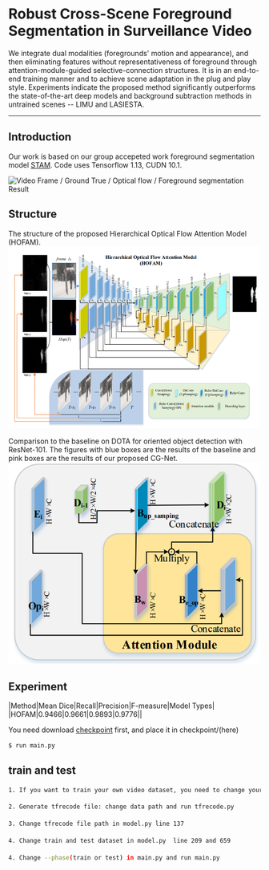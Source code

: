 # Robust Cross-Scene Foreground Segmentation in Surveillance Video

 We integrate dual modalities (foregrounds' motion and appearance), and then eliminating features without representativeness of foreground through attention-module-guided selective-connection structures. It is in an end-to-end training manner and to achieve scene adaptation in the plug and play style. Experiments indicate the proposed method significantly outperforms the state-of-the-art deep models and background subtraction methods in untrained scenes -- LIMU and LASIESTA.

****
## Introduction
Our work is based on our group accepeted work foreground segmentation model [STAM](https://www.mdpi.com/1424-8220/19/23/5142). Code uses Tensorflow 1.13, CUDN 10.1.

![Video Frame / Ground True / Optical flow / Foreground segmentation Result](https://weizongqi.github.io/HOFAM/show/test_0055.png)

## Structure
The structure of the proposed Hierarchical Optical Flow Attention Model (HOFAM).
![HOFAM](/show/hofam.png)

 Comparison to the baseline on DOTA for oriented object detection with ResNet-101. The figures with blue boxes are the results of the baseline and pink boxes are the results of our proposed CG-Net.
![Attention module in HOFAM](/show/atten.png)



## Experiment

|Method|Mean Dice|Recall|Precision|F-measure|Model Types|
|HOFAM|0.9466|0.9661|0.9893|0.9776||


You need download [checkpoint](https://drive.google.com/file/d/1RodI2WjeG7X28T1kSTRppGmvSX95CUO8/view?usp=sharing) first, and place it in checkpoint/(here)

```sh
$ run main.py
```

## train and test

```sh
1. If you want to train your own video dataset, you need to change your dataset same as dataset/demo_data/test_000155.png

2. Generate tfrecode file: change data path and run tfrecode.py

3. Change tfrecode file path in model.py line 137

4. Change train and test dataset in model.py  line 209 and 659

4. Change --phase(train or test) in main.py and run main.py
```



